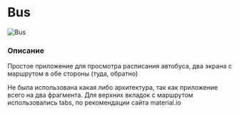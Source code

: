 # Bus
![Bus](https://user-images.githubusercontent.com/64940811/195961920-f546eef9-5168-4792-96f3-b4e4cc37ebcb.png)

### Описание
Простое приложение для просмотра расписания автобуса, два экрана с маршрутом в обе стороны (туда, обратно)

Не была использована какая либо архитектура, так как приложение всего на два фрагмента. 
Для верхних вкладок с маршрутом использовались tabs, по рекомендации сайта material.io
